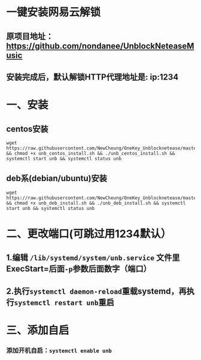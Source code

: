 # 一键安装网易云解锁
## 原项目地址：https://github.com/nondanee/UnblockNeteaseMusic
## 安装完成后，默认解锁HTTP代理地址是: ip:1234
# 一、安装
## centos安装
``` shell
wget https://raw.githubusercontent.com/NewCheung/OneKey_Unblocknetease/master/unb_centos_install.sh && chmod +x unb_centos_install.sh && ./unb_centos_install.sh && systemctl start unb && systemctl status unb
```

## deb系(debian/ubuntu)安装
``` shell
wget https://raw.githubusercontent.com/NewCheung/OneKey_Unblocknetease/master/unb_deb_install.sh && chmod +x unb_deb_install.sh && ./unb_deb_install.sh && systemctl start unb && systemctl status unb
```
# 二、更改端口(可跳过用1234默认）
## 1.编辑 ```/lib/systemd/system/unb.service``` 文件里ExecStart=后面`-p`参数后面数字（端口）
## 2.执行```systemctl daemon-reload```重载systemd，再执行```systemctl restart unb```重启

# 三、添加自启
### 添加开机自启：```systemctl enable unb ```

